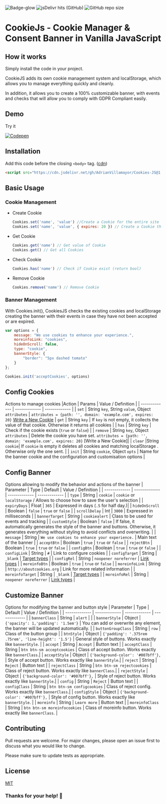 
![Badge-glow](https://img.shields.io/badge/CookiesJS-v.1.4-blue?style=flat-square) ![jsDelivr hits (GitHub)](https://img.shields.io/jsdelivr/gh/hm/AdrianVillamayor/Cookies-JS?style=flat-square) ![GitHub repo size](https://img.shields.io/github/repo-size/AdrianVillamayor/Cookies-JS?style=flat-square)
# CookieJs - Cookie Manager & Consent Banner in Vanilla JavaScript

## How it works
Simply install the code in your project.

CookieJS adds its own cookie management system and localStorage, which allows you to manage everything quickly and cleanly.

In addition, it allows you to create a 100% customizable banner, with events and checks that will allow you to comply with GDPR Compliant easily.


## Demo
Try it 

[![Codepen](https://user-images.githubusercontent.com/29653964/116972608-8f6bca80-acbb-11eb-98c1-8a3b19705de1.png)](https://codepen.io/adrianvillamayor/pen/jOBNPJL)


## Installation
Add this code before the closing `<body>` tag. ([cdn](https://www.jsdelivr.com/package/gh/AdrianVillamayor/Cookies-JS))
```html
<script src="https://cdn.jsdelivr.net/gh/AdrianVillamayor/Cookies-JS@1.4/src/cookies.min.js"></script>
```


## Basic Usage

### Cookie Management

 - Create Cookie
	```javascript
	Cookies.set('name', 'value') //Create a Cookie for the entire site
	Cookies.set('name', 'value', { expires: 20 }) // Create a Cookie that expires in 20 days
- Get Cookie
	```javascript
	Cookies.get('name') // Get value of Cookie
	Cookies.get() // Get all Cookies
	``` 
- Check Cookie
	```javascript
	Cookies.has('name') // Check if Cookie exist (return bool)
	```
- Remove Cookie
	```javascript
	Cookies.remove('name') // Remove Cookie
	```

### Banner Management
With Cookies.init(), CookiesJS checks the existing cookies and localStorage creating the banner with their events in case they have not been accepted or are expired.
```javascript
var options = {
	message: "We use cookies to enhance your experience.",
	moreinfoLink: "cookies",
	hideOnScroll: false,
	type: "cookie",
	bannerStyle: {
		"border": "5px dashed tomato"
	}
};

Cookies.init('acceptCookies', options)
```

## Config Cookies
Actions to manage cookies
|Action  | Params |  Value / Definition | 
| ------------- | ------------- | ------------- |
| `set` | String `key`, String `value`, Object `attributes` | `attributes = {path: '', domain: 'example.com', expires: 20}` [Write a New Cookie](https://developer.mozilla.org/en-US/docs/Web/API/Document/cookie#write_a_new_cookie)
| `get` | String `key`  | If `key` is not empty, it collects the value of that cookie. Otherwise it returns all cookies |
| `has` | String `key`  | Check if the cookie exists (`true` or `false`) |
| `remove` | String `key`,  Object `attributes` | Delete the cookie you have set.  `attributes = {path: '', domain: 'example.com', expires: 20}` [Write a New Cookie]|
| `clear` |String `cookie`| If `cookie` is empty it deletes all cookies and matching localStorage . Otherwise only the one sent.  |
| `init` | String `cookie`, Object `opts`  | Name for the banner cookie and the configuration and customisation options |



## Config Banner
Options allowing to modify the behavior and actions of the banner
| Parameter | Type | Default |  Value / Definition |
| ------------- | ------------- | ------------- | ------------- |
| `type` | String  | `cookie` | `cookie` or `localStorage` / Allows to choose how to save the user's selection |
| `expiryDays` | Float  | `365` |  Expressed in days (`.5` for half day.)|
| `hideOnScroll` | Boolean  | `false` | `true` or `false` |
| `scrollDelay` | Int  | `3000` | Expressed in milliseconds |
| `bannerTarget` | String  | `cookiealert` | Class to be used for events and tracking |
| `customStyle` | Boolean  | `false` | If false, it automatically generates the style of the banner and buttons. Otherwise, it generates everything without styling to avoid conflicts and overwriting. |
| `message` | String  | `We use cookies to enhance your experience.` |  Main text of the banner |
| `acceptBtn` | Boolean  | `true` |  `true` or `false`   |
| `rejectBtn` | Boolean  | `true` |  `true` or `false`   |
| `configBtn` | Boolean  | `true` |  `true` or `false`   |
| `configLink` | String  | `#` | Link to configure cookies |
| `configTarget` | String  | `_blank` | [Target types](https://developer.mozilla.org/en-US/docs/Web/HTML/Element/a#attr-target)  |
| `configRel` | String  | `noopener noreferrer` | [Link types](https://developer.mozilla.org/en-US/docs/Web/HTML/Link_types)  |
| `moreinfoBtn` | Boolean  | `true` |  `true` or `false`   |
| `moreinfoLink` | String  | `http://aboutcookies.org` |  Link for more related information |
| `moreinfoTarget` | String  | `_blank` | [Target types](https://developer.mozilla.org/en-US/docs/Web/HTML/Element/a#attr-target)  |
| `moreinfoRel` | String  | `noopener noreferrer` | [Link types](https://developer.mozilla.org/en-US/docs/Web/HTML/Link_types)  |



## Customize Banner
Options for modifying the banner and button style
| Parameter | Type | Default | Value / Definition |
| ------------- | ------------- | ------------- | ------------- |
| `bannerClass` | String  | `alert` |  |
| `bannerStyle` | Object  | `{'opacity': 1,'padding': '1.5em'}` | You can add or overwrite any element, the banner will be updated automatically. |
| `buttonGroupClass` | String  | `row` | Class of the button group |
| `btnStyle` | Object  | `{'padding': '.375rem .75rem', 'line-height': '1.5'}` | General style of buttons. Works exactly like `bannerStyle`. |
| `accept` | String  | `Accept` | Button text |
| `acceptClass` | String  | `btn btn-sm acceptcookies` |  Class of accept button. Works exactly like  `bannerClass`.|
| `acceptStyle` | Object  | `{'background-color': '#007bff'},` |  Style of accept button. Works exactly like  `bannerStyle`.|
| `reject` | String  | `Reject` | Button text |
| `rejectClass` | String  | `btn btn-sm rejectcookies` |  Class of reject button. Works exactly like  `bannerClass`.|
| `rejectStyle` | Object  | `{'background-color': '#007bff'},` |  Style of reject button. Works exactly like  `bannerStyle`.|
| `config` | String  | `Reject` | Button text  |
| `configClass` | String  | `btn btn-sm configcookies` |  Class of reject config. Works exactly like  `bannerClass`.|
| `configStyle` | Object  | `{'background-color': '#007bff'},` | Style of config button. Works exactly like  `bannerStyle`. |
| `moreinfo` | String  | `Learn more` | Button text  |
| `moreinfoClass` | String  | `btn btn-sm moreinfocookies` | Class of moreinfo button. Works exactly like  `bannerClass`.  |


## Contributing
Pull requests are welcome. For major changes, please open an issue first to discuss what you would like to change.

Please make sure to update tests as appropriate.

## License
[MIT](https://github.com/AdrianVillamayor/Cookies-JS/blob/main/LICENSE)

### Thanks for your help! 🎉
